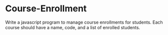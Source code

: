 # Course-Enrollment
Write a javascript program to manage course enrollments for students. Each course should have a name, code, and a list of enrolled students.
